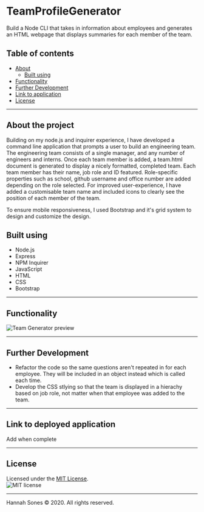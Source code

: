 # TeamProfileGenerator
Build a Node CLI that takes in information about employees and generates an HTML webpage that displays summaries for each member of the team.

## Table of contents
* [About](#about-the-project)
  * [Built using](#built-using)
* [Functionality](#functionality)
* [Further Development](#further-development)
* [Link to application](#link-to-deployed-application)
* [License](License)

----------

## About the project
Building on my node.js and inquirer experience, I have developed a command line application that prompts a user to build an engineering team. The engineering team consists of a single manager, and any number of engineers and interns. Once each team member is added, a team.html document is generated to display a nicely formatted, completed team. Each team member has their name, job role and ID featured. Role-specific properties such as school, github username and office number are added depending on the role selected.
For improved user-experience, I have added a customisable team name and included icons to clearly see the position of each member of the team.

To ensure mobile responsiveness, I used Bootstrap and it's grid system to design and customize the design. 

## Built using
* Node.js
* Express
* NPM Inquirer
* JavaScript
* HTML
* CSS
* Bootstrap

----------

## Functionality  

![Team Generator preview](ADD)

-------------
## Further Development
* Refactor the code so the same questions aren't repeated in for each employee. They will be included in an object instead which is called each time.
* Develop the CSS stlying so that the team is displayed in a hierachy based on job role, not matter when that employee was added to the team.

--------------
## Link to deployed application
Add when complete

------------
## License

Licensed under the [MIT License](https://choosealicense.com/licenses/mit/).    
![MIT license](https://img.shields.io/badge/license-MIT-brightgreen)

-------------

Hannah Sones © 2020. All rights reserved.
